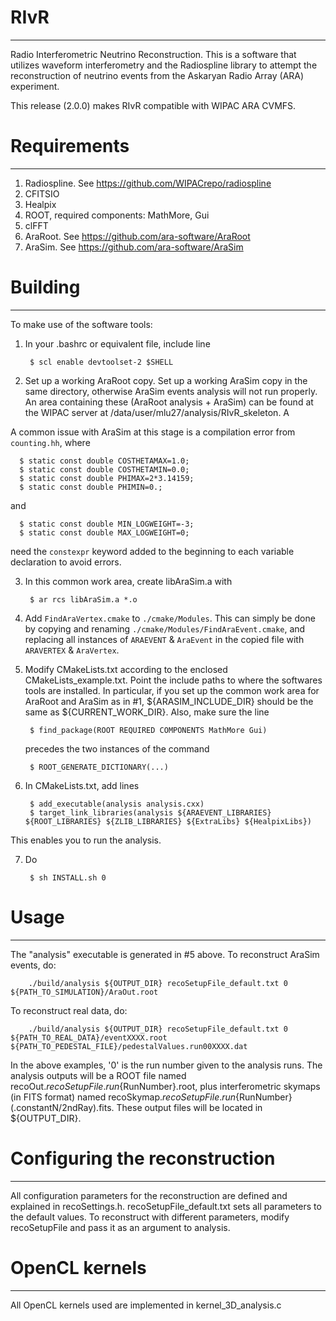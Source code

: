 # RIvR
----------
Radio Interferometric Neutrino Reconstruction. This is a software that utilizes waveform interferometry and the Radiospline library to attempt the reconstruction of neutrino events from the Askaryan Radio Array (ARA) experiment.

This release (2.0.0) makes RIvR compatible with WIPAC ARA CVMFS.

# Requirements
----------
1. Radiospline. See https://github.com/WIPACrepo/radiospline
2. CFITSIO
3. Healpix
4. ROOT, required components: MathMore, Gui
5. clFFT
6. AraRoot. See https://github.com/ara-software/AraRoot
7. AraSim. See https://github.com/ara-software/AraSim

# Building
----------
To make use of the software tools:
1. In your .bashrc or equivalent file, include line

		$ scl enable devtoolset-2 $SHELL

2. Set up a working AraRoot copy. Set up a working AraSim copy in the same directory, otherwise AraSim events analysis will not run properly. An area containing these (AraRoot analysis + AraSim) can be found at the WIPAC server at /data/user/mlu27/analysis/RIvR_skeleton. A

A common issue with AraSim at this stage is a compilation error from `counting.hh`, where

      $ static const double COSTHETAMAX=1.0;
      $ static const double COSTHETAMIN=0.0;
      $ static const double PHIMAX=2*3.14159;
      $ static const double PHIMIN=0.;

   and

      $ static const double MIN_LOGWEIGHT=-3;
      $ static const double MAX_LOGWEIGHT=0;

   need the `constexpr` keyword added to the beginning to each variable declaration to avoid errors.

3. In this common work area, create libAraSim.a with

		$ ar rcs libAraSim.a *.o

4. Add `FindAraVertex.cmake` to `./cmake/Modules`. This can simply be done by copying and renaming `./cmake/Modules/FindAraEvent.cmake`, and replacing all instances of `ARAEVENT` & `AraEvent` in the copied file with `ARAVERTEX` & `AraVertex`.

5. Modify CMakeLists.txt according to the enclosed CMakeLists_example.txt. Point the include paths to where the softwares tools are installed. In particular, if you set up the common work area for AraRoot and AraSim as in #1, ${ARASIM_INCLUDE_DIR} should be the same as ${CURRENT_WORK_DIR}. Also, make sure the line

		$ find_package(ROOT REQUIRED COMPONENTS MathMore Gui)

	precedes the two instances of the command

		$ ROOT_GENERATE_DICTIONARY(...)

6. In CMakeLists.txt, add lines

		$ add_executable(analysis analysis.cxx)
		$ target_link_libraries(analysis ${ARAEVENT_LIBRARIES} ${ROOT_LIBRARIES} ${ZLIB_LIBRARIES} ${ExtraLibs} ${HealpixLibs})

 This enables you to run the analysis.

7. Do

		$ sh INSTALL.sh 0

# Usage
----------
The "analysis" executable is generated in #5 above.
To reconstruct AraSim events, do:

		./build/analysis ${OUTPUT_DIR} recoSetupFile_default.txt 0 ${PATH_TO_SIMULATION}/AraOut.root

To reconstruct real data, do:

		./build/analysis ${OUTPUT_DIR} recoSetupFile_default.txt 0 ${PATH_TO_REAL_DATA}/eventXXXX.root ${PATH_TO_PEDESTAL_FILE}/pedestalValues.run00XXXX.dat

In the above examples, '0' is the run number given to the analysis runs. The analysis outputs will be a ROOT file named recoOut.${recoSetupFile}.run${RunNumber}.root, plus interferometric skymaps (in FITS format) named recoSkymap.${recoSetupFile}.run${RunNumber}(.constantN/2ndRay).fits. These output files will be located in ${OUTPUT_DIR}.

# Configuring the reconstruction
----------
All configuration parameters for the reconstruction are defined and explained in recoSettings.h. recoSetupFile_default.txt sets all parameters to the default values. To reconstruct with different parameters, modify recoSetupFile and pass it as an argument to analysis.

# OpenCL kernels
----------
All OpenCL kernels used are implemented in kernel_3D_analysis.c
